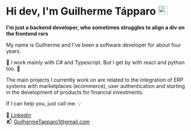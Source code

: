 # Hi dev, I'm Guilherme Tápparo <img src="https://media.giphy.com/media/hvRJCLFzcasrR4ia7z/giphy.gif" width="25px">

**I'm just a backend developer, who sometimes struggles to align a div on the frontend rsrs**


My name is Guilherme and I've been a software developer for about four years.

:wrench: I work mainly with C# and Typescript. But I get by with react and python too. :hammer:

The main projects I currently work on are related to the integration of ERP systems with marketplaces (ecommerce), user authentication and starting in the development of products for financial investments.

If I can help you, just call me. :bulb:

:necktie: [Linkedin](https://www.linkedin.com/in/guilhermetapparo)<br>
:mailbox_with_mail: <GuilhermeTapparo1@gmail.com>

